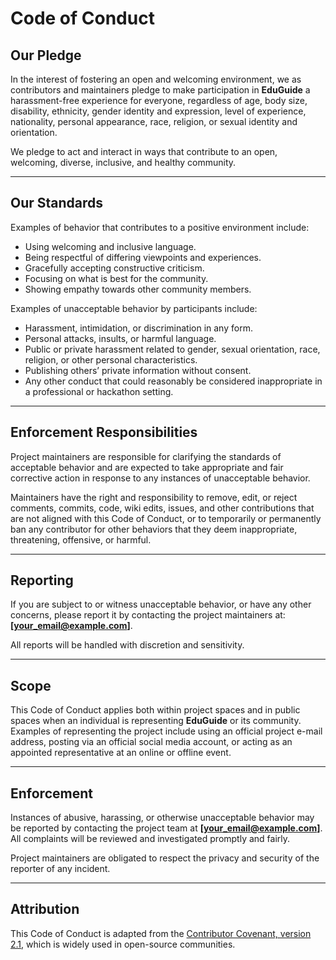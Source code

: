 # Code of Conduct

## Our Pledge

In the interest of fostering an open and welcoming environment, we as contributors and maintainers pledge to make participation in **EduGuide** a harassment-free experience for everyone, regardless of age, body size, disability, ethnicity, gender identity and expression, level of experience, nationality, personal appearance, race, religion, or sexual identity and orientation.

We pledge to act and interact in ways that contribute to an open, welcoming, diverse, inclusive, and healthy community.

---

## Our Standards

Examples of behavior that contributes to a positive environment include:

- Using welcoming and inclusive language.  
- Being respectful of differing viewpoints and experiences.  
- Gracefully accepting constructive criticism.  
- Focusing on what is best for the community.  
- Showing empathy towards other community members.

Examples of unacceptable behavior by participants include:

- Harassment, intimidation, or discrimination in any form.  
- Personal attacks, insults, or harmful language.  
- Public or private harassment related to gender, sexual orientation, race, religion, or other personal characteristics.  
- Publishing others’ private information without consent.  
- Any other conduct that could reasonably be considered inappropriate in a professional or hackathon setting.

---

## Enforcement Responsibilities

Project maintainers are responsible for clarifying the standards of acceptable behavior and are expected to take appropriate and fair corrective action in response to any instances of unacceptable behavior.

Maintainers have the right and responsibility to remove, edit, or reject comments, commits, code, wiki edits, issues, and other contributions that are not aligned with this Code of Conduct, or to temporarily or permanently ban any contributor for other behaviors that they deem inappropriate, threatening, offensive, or harmful.

---

## Reporting

If you are subject to or witness unacceptable behavior, or have any other concerns, please report it by contacting the project maintainers at: **[your_email@example.com]**.

All reports will be handled with discretion and sensitivity.

---

## Scope

This Code of Conduct applies both within project spaces and in public spaces when an individual is representing **EduGuide** or its community. Examples of representing the project include using an official project e-mail address, posting via an official social media account, or acting as an appointed representative at an online or offline event.  

---

## Enforcement

Instances of abusive, harassing, or otherwise unacceptable behavior may be reported by contacting the project team at **[your_email@example.com]**. All complaints will be reviewed and investigated promptly and fairly.

Project maintainers are obligated to respect the privacy and security of the reporter of any incident.

---

## Attribution

This Code of Conduct is adapted from the [Contributor Covenant, version 2.1](https://www.contributor-covenant.org/version/2/1/code_of_conduct.html), which is widely used in open-source communities.
